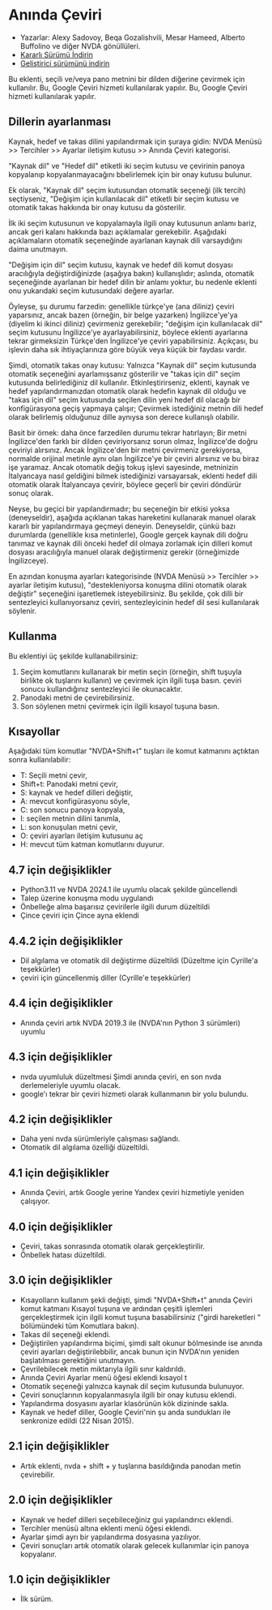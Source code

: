 # Anında Çeviri #

* Yazarlar: Alexy Sadovoy, Beqa Gozalishvili, Mesar Hameed, Alberto Buffolino ve diğer NVDA gönüllüleri.
* [Kararlı Sürümü İndirin][1]
* [Geliştirici sürümünü indirin][2]

Bu eklenti, seçili ve/veya pano metnini bir dilden diğerine çevirmek için kullanılır. Bu, Google Çeviri hizmeti kullanılarak yapılır.
Bu, Google Çeviri hizmeti kullanılarak yapılır.

## Dillerin ayarlanması ##
Kaynak, hedef ve takas dilini yapılandırmak için şuraya gidin: NVDA Menüsü >> Tercihler >> Ayarlar iletişim kutusu >> Anında Çeviri kategorisi.

"Kaynak dil" ve "Hedef dil" etiketli iki seçim kutusu ve çevirinin panoya kopyalanıp kopyalanmayacağını bbelirlemek için bir onay kutusu bulunur.

Ek olarak, "Kaynak dil" seçim kutusundan otomatik seçeneği (ilk tercih) seçtiyseniz, "Değişim için kullanılacak dil" etiketli bir seçim kutusu ve otomatik takas hakkında bir onay kutusu da gösterilir.

İlk iki seçim kutusunun ve kopyalamayla ilgili  onay kutusunun anlamı bariz, ancak geri kalanı hakkında bazı açıklamalar gerekebilir. Aşağıdaki açıklamaların otomatik seçeneğinde ayarlanan kaynak dili varsaydığını daima unutmayın.

"Değişim için dil" seçim kutusu, kaynak ve hedef dili komut dosyası aracılığıyla değiştirdiğinizde (aşağıya bakın) kullanışlıdır; aslında, otomatik seçeneğinde ayarlanan bir hedef dilin bir anlamı yoktur, bu nedenle eklenti onu yukarıdaki seçim kutusundaki  değere ayarlar.

Öyleyse, şu durumu farzedin: genellikle türkçe'ye (ana diliniz) çeviri yaparsınız, ancak bazen (örneğin, bir belge yazarken) İngilizce'ye'ya (diyelim ki ikinci diliniz) çevirmeniz gerekebilir; "değişim için kullanılacak dil" seçim kutusunu İngilizce'ye ayarlayabilirsiniz, böylece eklenti ayarlarına tekrar girmeksizin Türkçe'den İngilizce'ye çeviri yapabilirsiniz. Açıkçası, bu işlevin daha sık ihtiyaçlarınıza göre büyük veya küçük bir faydası vardır.

Şimdi, otomatik takas onay kutusu: Yalnızca "Kaynak dil" seçim kutusunda otomatik seçeneğini ayarlamışsanız gösterilir ve "takas için dil" seçim kutusunda belirlediğiniz dil kullanılır. Etkinleştirirseniz, eklenti, kaynak ve hedef yapılandırmanızdan otomatik olarak hedefin kaynak dil olduğu ve "takas için dil" seçim kutusunda seçilen dilin yeni hedef dil olacağı bir konfigürasyona geçiş yapmaya çalışır; Çevirmek istediğiniz metnin dili hedef olarak belirlemiş olduğunuz dille aynıysa  son derece kullanışlı olabilir.

Basit bir örnek: daha önce farzedilen durumu tekrar hatırlayın; Bir metni İngilizce'den farklı bir dilden çeviriyorsanız sorun olmaz, İngilizce'de doğru çeviriyi alırsınız. Ancak İngilizce'den bir metni çevirmeniz gerekiyorsa, normalde orijinal metinle aynı olan İngilizce'ye bir çeviri alırsınız ve bu biraz işe yaramaz. Ancak otomatik değiş tokuş işlevi sayesinde, metninizin İtalyancaya nasıl geldiğini bilmek istediğinizi varsayarsak, eklenti hedef dili otomatik olarak İtalyancaya çevirir, böylece geçerli bir çeviri döndürür sonuç olarak.

Neyse, bu geçici bir yapılandırmadır; bu seçeneğin bir etkisi yoksa (deneyseldir), aşağıda açıklanan takas hareketini kullanarak manuel olarak kararlı bir yapılandırmaya geçmeyi deneyin. Deneyseldir, çünkü bazı durumlarda (genellikle kısa metinlerle), Google gerçek kaynak dili doğru tanımaz ve kaynak dili önceki hedef dil olmaya zorlamak için dilleri komut dosyası aracılığıyla manuel olarak değiştirmeniz gerekir (örneğimizde İngilizceye).

En azından konuşma ayarları kategorisinde (NVDA Menüsü >> Tercihler >> ayarlar iletişim kutusu), "destekleniyorsa konuşma dilini otomatik olarak değiştir" seçeneğini işaretlemek isteyebilirsiniz. Bu şekilde, çok dilli bir sentezleyici kullanıyorsanız çeviri, sentezleyicinin hedef dil sesi kullanılarak söylenir.

## Kullanma ##
Bu eklentiyi üç şekilde kullanabilirsiniz:

1. Seçim komutlarını kullanarak bir metin seçin (örneğin, shift tuşuyla birlikte ok tuşlarını kullanın) ve çevirmek için ilgili tuşa basın. çeviri sonucu kullandığınız sentezleyici ile okunacaktır.
2. Panodaki metni de çevirebilirsiniz.
3. Son söylenen metni çevirmek için ilgili kısayol tuşuna basın.

## Kısayollar ##
Aşağıdaki tüm komutlar "NVDA+Shift+t" tuşları ile komut katmanını açtıktan  sonra kullanılabilir:

* T: Seçili metni çevir,
* Shift+t: Panodaki metni çevir,
* S: kaynak ve hedef dilleri değiştir,
* A: mevcut konfigürasyonu söyle,
* C: son sonucu panoya kopyala,
* I: seçilen metnin dilini tanımla,
* L: son konuşulan metni çevir,
* O: çeviri ayarları iletişim kutusunu aç
* H: mevcut tüm katman komutlarını duyurur.

## 4.7 için değişiklikler ##
* Python3.11 ve NVDA 2024.1 ile uyumlu olacak şekilde güncellendi
* Talep üzerine konuşma modu uygulandı
* Önbelleğe alma başarısız çevirilerle ilgili durum düzeltildi
* Çince çeviri için Çince ayna eklendi


## 4.4.2 için değişiklikler ##
* Dil algılama ve otomatik dil değiştirme düzeltildi (Düzeltme için Cyrille'a teşekkürler)
* çeviri için güncellenmiş diller (Cyrille'e teşekkürler)

## 4.4 için değişiklikler ##
* Anında çeviri artık NVDA 2019.3 ile (NVDA'nın Python 3 sürümleri) uyumlu

## 4.3 için değişiklikler ##
* nvda uyumluluk düzeltmesi Şimdi anında çeviri, en son nvda derlemeleriyle uyumlu olacak.
* google'ı tekrar bir çeviri hizmeti olarak kullanmanın bir yolu bulundu.

## 4.2 için değişiklikler ##
* Daha yeni nvda sürümleriyle çalışması sağlandı.
* Otomatik dil algılama özelliği düzeltildi.

## 4.1 için değişiklikler ##
* Anında Çeviri, artık Google yerine Yandex çeviri hizmetiyle yeniden çalışıyor.

## 4.0 için değişiklikler ##
* Çeviri, takas sonrasında otomatik olarak gerçekleştirilir.
* Önbellek hatası düzeltildi.

## 3.0 için değişiklikler ##
* Kısayolların kullanım şekli değişti, şimdi "NVDA+Shift+t" anında Çeviri komut katmanı Kısayol tuşuna ve ardından çeşitli işlemleri gerçekleştirmek için ilgili komut tuşuna basabilirsiniz ("girdi hareketleri " bölümündeki tüm Komutlara bakın).
* Takas dil seçeneği eklendi.
* Değiştirilen yapılandırma biçimi, şimdi salt okunur bölmesinde ise anında çeviri ayarları değiştirilebbilir, ancak bunun için NVDA'nın yeniden başlatılması gerektiğini unutmayın.
* Çevrilebilecek metin miktarıyla ilgili sınır kaldırıldı.
* Anında Çeviri Ayarlar menü öğesi eklendi kısayol t
* Otomatik seçeneği yalnızca kaynak dil seçim kutusunda bulunuyor.
* Çeviri sonuçlarının kopyalanmasıyla ilgili bir onay kutusu eklendi.
* Yapılandırma dosyasını ayarlar klasörünün kök dizininde sakla.
* Kaynak ve hedef diller, Google Çeviri'nin şu anda sundukları ile senkronize edildi (22 Nisan 2015).

## 2.1 için değişiklikler ##
* Artık eklenti, nvda + shift + y tuşlarına basıldığında panodan metin çevirebilir.

## 2.0 için değişiklikler ##
* Kaynak ve hedef dilleri seçebileceğiniz gui yapılandırıcı eklendi.
* Tercihler menüsü altına eklenti menü öğesi eklendi.
* Ayarlar şimdi ayrı bir yapılandırma dosyasına yazılıyor.
* Çeviri sonuçları artık otomatik olarak gelecek kullanımlar için panoya kopyalanır.

## 1.0 için değişiklikler ##
* İlk sürüm.

[1]: https://addons.nvda-project.org/legacy?file=instantTranslate

[2]: http://addons.nvda-project.org/files/get.php?file=it-dev

